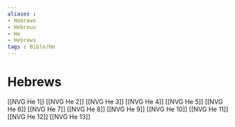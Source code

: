 ```yaml
---
aliases : 
- Hebrews
- Hébreux
- He
- Hebrews
tags : Bible/He
---
```


# Hebrews

[[NVG He 1]]
[[NVG He 2]]
[[NVG He 3]]
[[NVG He 4]]
[[NVG He 5]]
[[NVG He 6]]
[[NVG He 7]]
[[NVG He 8]]
[[NVG He 9]]
[[NVG He 10]]
[[NVG He 11]]
[[NVG He 12]]
[[NVG He 13]]
